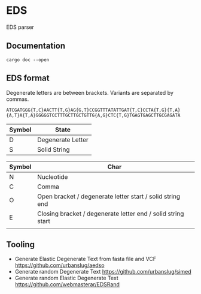 # EDS
EDS parser


## Documentation

```
cargo doc --open
```

## EDS format

Degenerate letters are between brackets.
Variants are separated by commas.

```
ATCGATGGG{T,C}AACTT{T,G}AG{G,T}CCGGTTTATATTGAT{T,C}CCTA{T,G}{T,A}{A,T}A{T,A}GGGGGTCCTTTGCTTGCTGTTG{A,G}CTC{T,G}TGAGTGAGCTTGCGAGATA
```

| Symbol | State             |
|--------|-------------------|
| D      | Degenerate Letter |
| S      | Solid String      |

| Symbol | Char                                                         |
|--------|--------------------------------------------------------------|
| N      | Nucleotide                                                   |
| C      | Comma                                                        |
| O      | Open bracket / degenerate letter start / solid string end    |
| E      | Closing bracket / degenerate letter end / solid string start |
|        |                                                              |

## Tooling

- Generate Elastic Degenerate Text from fasta file and VCF https://github.com/urbanslug/aedso
- Generate random Degenerate Text https://github.com/urbanslug/simed
- Generate random Elastic Degenerate Text https://github.com/webmasterar/EDSRand
